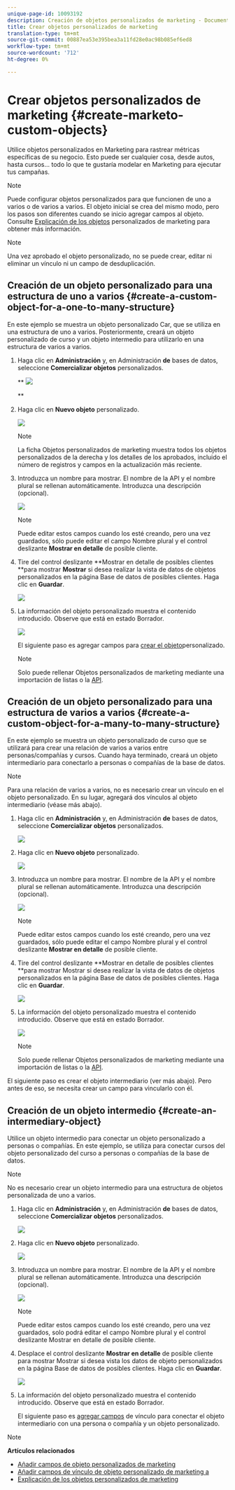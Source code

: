 ```yaml
---
unique-page-id: 10093192
description: Creación de objetos personalizados de marketing - Documentos de marketing - Documentación del producto
title: Crear objetos personalizados de marketing
translation-type: tm+mt
source-git-commit: 00887ea53e395bea3a11fd28e0ac98b085ef6ed8
workflow-type: tm+mt
source-wordcount: '712'
ht-degree: 0%

---
```



# Crear objetos personalizados de marketing {#create-marketo-custom-objects}

Utilice objetos personalizados en Marketing para rastrear métricas específicas de su negocio. Esto puede ser cualquier cosa, desde autos, hasta cursos... todo lo que te gustaría modelar en Marketing para ejecutar tus campañas.

>[!NOTE]
>
>Puede configurar objetos personalizados para que funcionen de uno a varios o de varios a varios. El objeto inicial se crea del mismo modo, pero los pasos son diferentes cuando se inicio agregar campos al objeto. Consulte [Explicación de los objetos](understanding-marketo-custom-objects.md) personalizados de marketing para obtener más información.

>[!NOTE]
>
>Una vez aprobado el objeto personalizado, no se puede crear, editar ni eliminar un vínculo ni un campo de desduplicación.

## Creación de un objeto personalizado para una estructura de uno a varios {#create-a-custom-object-for-a-one-to-many-structure}

En este ejemplo se muestra un objeto personalizado Car, que se utiliza en una estructura de uno a varios. Posteriormente, creará un objeto personalizado de curso y un objeto intermedio para utilizarlo en una estructura de varios a varios.

1. Haga clic en **Administración** y, en Administración **de** bases de datos, seleccione **Comercializar objetos** personalizados.

   ** ![](assets/image2016-1-18-13-3a12-3a19.png)

   **

1. Haga clic en **Nuevo objeto** personalizado.

   ![](assets/image2016-5-18-16-3a28-3a4.png)

   >[!NOTE]
   >
   >La ficha Objetos personalizados de marketing muestra todos los objetos personalizados de la derecha y los detalles de los aprobados, incluido el número de registros y campos en la actualización más reciente.

1. Introduzca un nombre para mostrar. El nombre de la API y el nombre plural se rellenan automáticamente. Introduzca una descripción (opcional).

   ![](assets/image2015-9-15-16-3a29-3a17.png)

   >[!NOTE]
   >
   >Puede editar estos campos cuando los esté creando, pero una vez guardados, sólo puede editar el campo Nombre plural y el control deslizante **Mostrar en detalle** de posible cliente.

1. Tire del control deslizante **Mostrar en detalle de posibles clientes **para mostrar **Mostrar** si desea realizar la vista de datos de objetos personalizados en la página Base de datos de posibles clientes. Haga clic en **Guardar**.

   ![](assets/image2015-9-15-16-3a32-3a2.png)

1. La información del objeto personalizado muestra el contenido introducido. Observe que está en estado Borrador.

   ![](assets/image2015-9-15-16-3a38-3a22.png)

   El siguiente paso es agregar campos para [crear el objeto](add-marketo-custom-object-fields.md)personalizado.

   >[!NOTE]
   >
   >Solo puede rellenar Objetos personalizados de marketing mediante una importación de listas o la [API](http://developers.marketo.com/documentation/rest/).

## Creación de un objeto personalizado para una estructura de varios a varios {#create-a-custom-object-for-a-many-to-many-structure}

En este ejemplo se muestra un objeto personalizado de curso que se utilizará para crear una relación de varios a varios entre personas/compañías y cursos. Cuando haya terminado, creará un objeto intermediario para conectarlo a personas o compañías de la base de datos.

>[!NOTE]
>
>Para una relación de varios a varios, no es necesario crear un vínculo en el objeto personalizado. En su lugar, agregará dos vínculos al objeto intermediario (véase más abajo).

1. Haga clic en **Administración** y, en Administración **de** bases de datos, seleccione **Comercializar objetos** personalizados.

   ![](assets/image2016-1-18-13-3a16-3a25.png)

1. Haga clic en **Nuevo objeto** personalizado.

   ![](assets/image2016-5-18-16-3a32-3a42.png)

1. Introduzca un nombre para mostrar. El nombre de la API y el nombre plural se rellenan automáticamente. Introduzca una descripción (opcional).

   ![](assets/image2016-1-14-13-3a38-3a46.png)

   >[!NOTE]
   >
   >Puede editar estos campos cuando los esté creando, pero una vez guardados, sólo puede editar el campo Nombre plural y el control deslizante **Mostrar en detalle** de posible cliente.

1. Tire del control deslizante **Mostrar en detalle de posibles clientes **para mostrar Mostrar si desea realizar la vista de datos de objetos personalizados en la página Base de datos de posibles clientes. Haga clic en **Guardar**.

   ![](assets/image2016-1-14-13-3a42-3a56.png)

1. La información del objeto personalizado muestra el contenido introducido. Observe que está en estado Borrador.

   ![](assets/image2016-1-18-8-3a38-3a58.png)

   >[!NOTE]
   >
   >Solo puede rellenar Objetos personalizados de marketing mediante una importación de listas o la [API](http://developers.marketo.com/documentation/rest/).

El siguiente paso es crear el objeto intermediario (ver más abajo). Pero antes de eso, se necesita crear un campo para vincularlo con él.

## Creación de un objeto intermedio {#create-an-intermediary-object}

Utilice un objeto intermedio para conectar un objeto personalizado a personas o compañías. En este ejemplo, se utiliza para conectar cursos del objeto personalizado del curso a personas o compañías de la base de datos.

>[!NOTE]
>
>No es necesario crear un objeto intermedio para una estructura de objetos personalizada de uno a varios.

1. Haga clic en **Administración** y, en Administración **de** bases de datos, seleccione **Comercializar objetos** personalizados.

   ![](assets/image2016-1-18-13-3a17-3a40.png)

1. Haga clic en **Nuevo objeto** personalizado.

   ![](assets/image2016-5-18-16-3a33-3a16.png)

1. Introduzca un nombre para mostrar. El nombre de la API y el nombre plural se rellenan automáticamente. Introduzca una descripción (opcional).

   ![](assets/image2016-1-14-14-3a10-3a44.png)

   >[!NOTE]
   >
   >Puede editar estos campos cuando los esté creando, pero una vez guardados, solo podrá editar el campo Nombre plural y el control deslizante Mostrar en detalle de posible cliente.

1. Desplace el control deslizante **Mostrar en detalle** de posible cliente para mostrar Mostrar si desea vista los datos de objeto personalizados en la página Base de datos de posibles clientes. Haga clic en **Guardar**.

   ![](assets/image2016-1-14-14-3a12-3a49.png)

1. La información del objeto personalizado muestra el contenido introducido. Observe que está en estado Borrador.

   El siguiente paso es [agregar campos](add-marketo-custom-object-link-fields.md) de vínculo para conectar el objeto intermediario con una persona o compañía y un objeto personalizado.

>[!NOTE]
>
>**Artículos relacionados**
>
>* [Añadir campos de objeto personalizados de marketing](add-marketo-custom-object-fields.md)
>* [Añadir campos de vínculo de objeto personalizado de marketing a](add-marketo-custom-object-link-fields.md)
>* [Explicación de los objetos personalizados de marketing](understanding-marketo-custom-objects.md)

>



